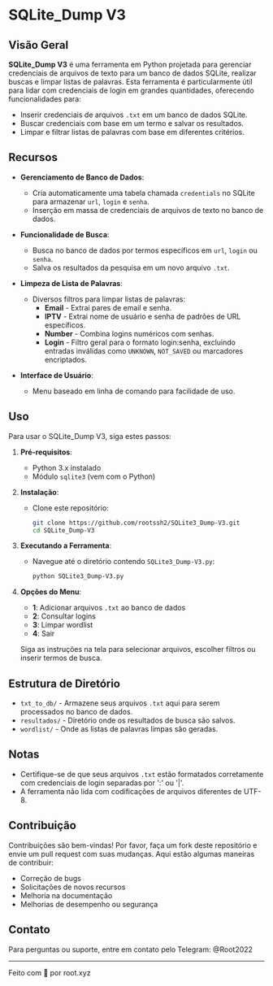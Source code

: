 # SQLite_Dump V3

## Visão Geral
**SQLite_Dump V3** é uma ferramenta em Python projetada para gerenciar credenciais de arquivos de texto para um banco de dados SQLite, realizar buscas e limpar listas de palavras. Esta ferramenta é particularmente útil para lidar com credenciais de login em grandes quantidades, oferecendo funcionalidades para:

- Inserir credenciais de arquivos `.txt` em um banco de dados SQLite.
- Buscar credenciais com base em um termo e salvar os resultados.
- Limpar e filtrar listas de palavras com base em diferentes critérios.

## Recursos

- **Gerenciamento de Banco de Dados**: 
  - Cria automaticamente uma tabela chamada `credentials` no SQLite para armazenar `url`, `login` e `senha`.
  - Inserção em massa de credenciais de arquivos de texto no banco de dados.

- **Funcionalidade de Busca**: 
  - Busca no banco de dados por termos específicos em `url`, `login` ou `senha`.
  - Salva os resultados da pesquisa em um novo arquivo `.txt`.

- **Limpeza de Lista de Palavras**: 
  - Diversos filtros para limpar listas de palavras:
    - **Email** - Extrai pares de email e senha.
    - **IPTV** - Extrai nome de usuário e senha de padrões de URL específicos.
    - **Number** - Combina logins numéricos com senhas.
    - **Login** - Filtro geral para o formato login:senha, excluindo entradas inválidas como `UNKNOWN`, `NOT_SAVED` ou marcadores encriptados.

- **Interface de Usuário**: 
  - Menu baseado em linha de comando para facilidade de uso.

## Uso

Para usar o SQLite_Dump V3, siga estes passos:

1. **Pré-requisitos**:
   - Python 3.x instalado
   - Módulo `sqlite3` (vem com o Python)

2. **Instalação**:
   - Clone este repositório:
     ```bash
     git clone https://github.com/rootssh2/SQLite3_Dump-V3.git
     cd SQLite_Dump-V3
     ```

3. **Executando a Ferramenta**:
   - Navegue até o diretório contendo `SQLite3_Dump-V3.py`:
     ```bash
     python SQLite3_Dump-V3.py
     ```

4. **Opções do Menu**:
   - **1**: Adicionar arquivos `.txt` ao banco de dados
   - **2**: Consultar logins
   - **3**: Limpar wordlist
   - **4**: Sair

   Siga as instruções na tela para selecionar arquivos, escolher filtros ou inserir termos de busca.

## Estrutura de Diretório

- `txt_to_db/` - Armazene seus arquivos `.txt` aqui para serem processados no banco de dados.
- `resultados/` - Diretório onde os resultados de busca são salvos.
- `wordlist/` - Onde as listas de palavras limpas são geradas.

## Notas

- Certifique-se de que seus arquivos `.txt` estão formatados corretamente com credenciais de login separadas por ':' ou '|'.
- A ferramenta não lida com codificações de arquivos diferentes de UTF-8.

## Contribuição

Contribuições são bem-vindas! Por favor, faça um fork deste repositório e envie um pull request com suas mudanças. Aqui estão algumas maneiras de contribuir:

- Correção de bugs
- Solicitações de novos recursos
- Melhoria na documentação
- Melhorias de desempenho ou segurança

## Contato

Para perguntas ou suporte, entre em contato pelo Telegram: @Root2022

---

Feito com 💙 por root.xyz
